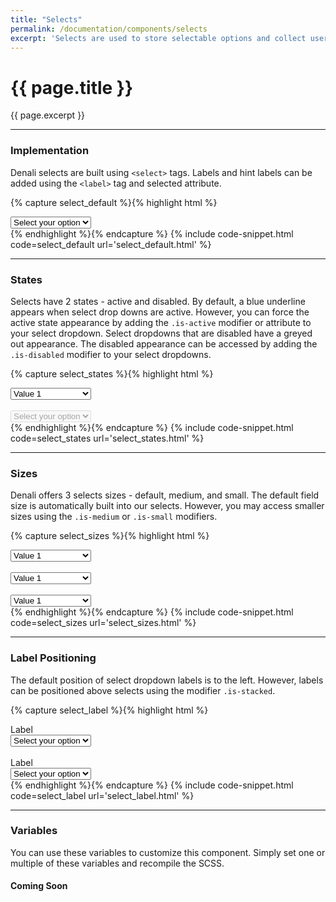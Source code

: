 ```yaml
---
title: "Selects"
permalink: /documentation/components/selects
excerpt: 'Selects are used to store selectable options and collect user input. They come in a variety of sizes and states. Their labels can be positioned either to the left or the right.'
---
```


# {{ page.title }}
{{ page.excerpt }}


***


### Implementation
Denali selects are built using `<select>` tags. Labels and hint labels can be added using the `<label>` tag and selected attribute.

{% capture select_default %}{% highlight html %}
<div class="input has-arrow">
<select name="">
<option value="" disabled="" selected="">Select your option</option>
<option value="">Value 1</option>
<option value="">Value 2</option>
<option value="">Value 3</option>
</select>
</div>
{% endhighlight %}{% endcapture %}
{% include code-snippet.html code=select_default url='select_default.html' %}


***


### States
Selects have 2 states - active and disabled. By default, a blue underline appears when select drop downs are active. However, you can force the active state appearance by adding the `.is-active` modifier or attribute to your select dropdown. Select dropdowns that are disabled have a greyed out appearance. The disabled appearance can be accessed by adding the `.is-disabled` modifier to your select dropdowns.

{% capture select_states %}{% highlight html %}
<div class="input has-arrow">
<select name="">
<option value="" disabled="">Select your option</option>
<option value="" selected="">Value 1</option>
<option value="">Value 2</option>
<option value="" disabled="">Value 3</option>
</select>
</div>
<br>
<div class="input has-arrow">
<select name="" disabled="">
<option value="" disabled="" selected="">Select your option</option>
</select>
</div>
{% endhighlight %}{% endcapture %}
{% include code-snippet.html code=select_states url='select_states.html' %}


***


### Sizes
Denali offers 3 selects sizes - default, medium, and small. The default field size is automatically built into our selects. However, you may access smaller sizes using the `.is-medium` or `.is-small` modifiers.

{% capture select_sizes %}{% highlight html %}
<div class="input has-arrow">
<select name="">
<option value="" disabled="">Select your option</option>
<option value="" selected="">Value 1</option>
<option value="">Value 2</option>
<option value="">Value 3</option>
</select>
</div>
<br>
<div class="input is-medium has-arrow">
<select name="">
<option value="" disabled="">Select your option</option>
<option value="" selected="">Value 1</option>
<option value="">Value 2</option>
<option value="">Value 3</option>
</select>
</div>
<br>
<div class="input is-small has-arrow">
<select name="">
<option value="" disabled="">Select your option</option>
<option value="" selected="">Value 1</option>
<option value="">Value 2</option>
<option value="">Value 3</option>
</select>
</div>
{% endhighlight %}{% endcapture %}
{% include code-snippet.html code=select_sizes url='select_sizes.html' %}


***


### Label Positioning
The default position of select dropdown labels is to the left. However, labels can be positioned above selects using the modifier `.is-stacked`.

{% capture select_label %}{% highlight html %}
<div class="input-group is-stacked">
<label>Label</label>
<div class="input has-arrow">
<select name="">
<option value="" disabled="" selected="">Select your option</option>
<option value="">Value #1</option>
<option value="">Value #2</option>
<option value="">Value #3</option>
</select>
</div>
</div>
<br>
<div class="input-group">
<label>Label</label>
<div class="input has-arrow is-active">
<select name="">
<option value="" disabled="" selected="">Select your option</option>
<option value="">Value #1</option>
<option value="">Value #2</option>
<option value="">Value #3</option>
</select>
</div>
</div>
{% endhighlight %}{% endcapture %}
{% include code-snippet.html code=select_label url='select_label.html' %}


***


### Variables
You can use these variables to customize this component. Simply set one or multiple of these variables and recompile the SCSS.

#### Coming Soon

